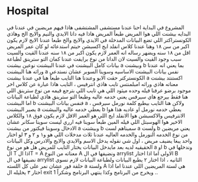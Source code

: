 # Hospital
المشروع في البداية احنا عندنا مستشفى المشتشفى هاذا فيهم مريضين في عندنا في  البدايه بيشنت اللي هوا المريض 
طبعاً المريض هاذا فيه داتا الايدي والنيم والايج الخ وهاذي الكونستراكتر اللي تضع البيانات المدخلة في الايدي والايج والخ 
طبعا عندنا الايج لازم يكون اكبر من سن ١٨ وهنا عندنا كلاس انفلد ايج اكسبشن حيتم استدعائه لو كان عمر المريض اقل من ١٨ سنه ويضهر رساله انه العمر لازم يكون اكبر من ١٨ سنه
عندنا القيت والسيت سبب وجود القيت والسيت لان الداتا من نوع برايفت
عندنا كمان التو سترينق لطباعة بيانات كامل البيشنت
في عندنا البيشنت نوعين بيشنت a وبيشنت b بما يعني انه عندنا وراثه 
هنا البيشنت a نفس بيانات البيشنت الاساسيه وسوينا السوبر عشان نستدعي الكونستركتر حقت الابو 
وعندنا هنا التايب طبعاً هنا في عندنا بيشنت a اكستنتد بيشنت معناته هاذي وراثه امبلمنتس تايب هاذي انترفيس ، التايب هاذا عبارة عن كلاس اخر موجود برضو عرفنا فيله وحده ميثود اللي هي تايب اللي بترجع قيمه من نوع سترينق اللي هنا فقط بيرجع هاي سيرفس يعني خدمه عاليه وطبعا التو سترينق هاذي لطباعة البيانات 
اما البيشنت b فنفس بيانات البيشنت a ولاكن هنا التايب بيطبع كلمة نورمل سيرفس ، يصير البيشنت a يعطي خدمه عاليه والبيشنت b يعطي خدمه نورمل او عاديه هذا هوا الانترفيس 
والاكسبشن هوا الانفلد ايج اللي هو العمر الاقل لازم يكون فوق ١٨
والكلاس الاخير هوا الهوسبتل اللي فيله المين طبعاً سوينا فيه ارري ليست
سوينا سكانر عشان الادخال وسوينا فيكتور من بيشنت a وبيشنت b سميناهم لست a ولست b 
يعني مريضين من نوع الخدمه النورمل والخدمه العاليه 
عندنا ثلاث مدخلات اللي هو و١ و ٢ و ٣
لو اختار واحد يبغا يضيف مريض ، اول شي نقوله يدخل الاسم والايدي والايج والادرس وكل البيانات الحقيقيه لديه بعد مايدخل البيانات يختار التايب للمريض هل هو من نوع a او b وندخلها في ال T 
اذا الT = A معناته من النوع A ونضيفها في ال arrylist الاولى اما اذا اختار B نضيفها في ال arrylist الثانيه ، اذا اختار ٢ يطبع البيانات ولطباعة البيانات لازم نسوي حلقة فور عشان نمر على كل اللسته a ولستة A هي لستة المريضين اللي عندنا اما اذا اختار ٣ يخليله ال exit 1 ويخرج من البرنامج وكذا ينتهي البرنامج وشكراً ..
